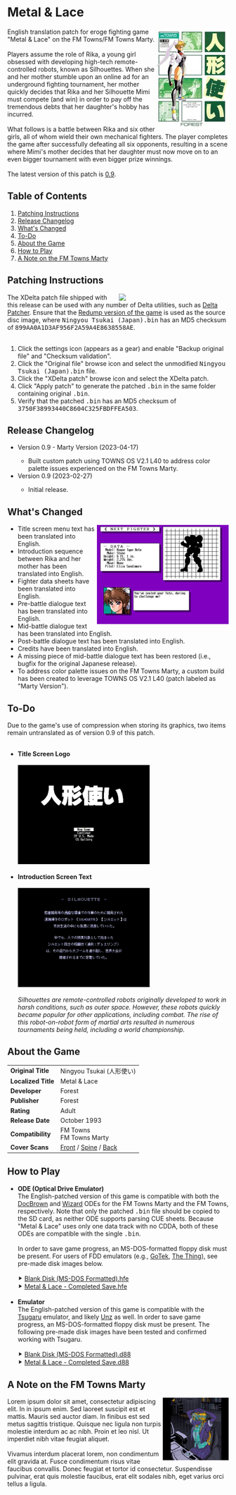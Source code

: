 <h1>Metal & Lace</h1>
<img width="165" height="229" align="right" src="https://raw.githubusercontent.com/DerekPascarella/MetalAndLace-EnglishPatchFMTowns/main/images/cover_front_small.jpg">English translation patch for eroge fighting game "Metal & Lace" on the FM Towns/FM Towns Marty.
<br><br>
Players assume the role of Rika, a young girl obsessed with developing high-tech remote-controlled robots, known as Silhouettes.  When she and her mother stumble upon an online ad for an underground fighting tournament, her mother quickly decides that Rika and her Silhouette Mimi must compete (and win) in order to pay off the tremendous debts that her daughter's hobby has incurred.
<br><br>
What follows is a battle between Rika and six other girls, all of whom wield their own mechanical fighters.  The player completes the game after successfully defeating all six opponents, resulting in a scene where Mimi's mother decides that her daughter must now move on to an even bigger tournament with even bigger prize winnings.
<br><br>
The latest version of this patch is <a href="https://github.com/DerekPascarella/MetalAndLace-EnglishPatchFMTowns/releases/download/0.9/Metal.Lace.English.v0.9.zip">0.9</a>.

<h2>Table of Contents</h2>

1. [Patching Instructions](#patching-instructions)
2. [Release Changelog](#release-changelog)
3. [What's Changed](#whats-changed)
4. [To-Do](#to-do)
5. [About the Game](#about-the-game)
6. [How to Play](#how-to-play)
7. [A Note on the FM Towns Marty](#a-note-on-the-fm-towns-marty)

<h2>Patching Instructions</h2>
<img align="right" width="250" src="https://i.imgur.com/r4b04e7.png">The XDelta patch file shipped with this release can be used with any number of Delta utilities, such as <a href="https://www.romhacking.net/utilities/704/">Delta Patcher</a>. Ensure that the <a href="http://redump.org/disc/72696/">Redump version of the game</a> is used as the source disc image, where <tt>Ningyou Tsukai (Japan).bin</tt> has an MD5 checksum of <tt>899AA0A1D3AF956F2A59A4E8638558AE</tt>.
<br><br>
<ol type="1">
<li>Click the settings icon (appears as a gear) and enable "Backup original file" and "Checksum validation".</li>
<li>Click the "Original file" browse icon and select the unmodified <tt>Ningyou Tsukai (Japan).bin</tt> file.</li>
<li>Click the "XDelta patch" browse icon and select the XDelta patch.</li>
<li>Click "Apply patch" to generate the patched <tt>.bin</tt> in the same folder containing original <tt>.bin</tt>.</li>
<li>Verify that the patched <tt>.bin</tt> has an MD5 checksum of <tt>3750F38993440C8604C325FBDFFEA503</tt>.</li>
</ol>

<h2>Release Changelog</h2>
<ul>
 <li>Version 0.9 - Marty Version (2023-04-17)</li>
 <ul>
  <li>Built custom patch using TOWNS OS V2.1 L40 to address color palette issues experienced on the FM Towns Marty.</li>
 </ul>
 <li>Version 0.9 (2023-02-27)</li>
 <ul>
  <li>Initial release.</li>
 </ul>
</ul>

<h2>What's Changed</h2>
<img align="right" width="300" height="225" src="https://raw.githubusercontent.com/DerekPascarella/MetalAndLace-EnglishPatchFMTowns/main/images/screenshot.png"><ul>
<li>Title screen menu text has been translated into English.</li>
<li>Introduction sequence between Rika and her mother has been translated into English.</li>
<li>Fighter data sheets have been translated into English.</li>
<li>Pre-battle dialogue text has been translated into English.</li>
<li>Mid-battle dialogue text has been translated into English.</li>
<li>Post-battle dialogue text has been translated into English.</li>
<li>Credits have been translated into English.</li>
<li>A missing piece of mid-battle dialogue text has been restored (i.e., bugfix for the original Japanese release).</li>
<li>To address color palette issues on the FM Towns Marty, a custom build has been created to leverage TOWNS OS V2.1 L40 (patch labeled as "Marty Version").</li>
</ul>

<h2>To-Do</h2>
Due to the game's use of compression when storing its graphics, two items remain untranslated as of version 0.9 of this patch.
<br><br>
<ul>
<li><b>Title Screen Logo</b><br><br><img width="300" height="225" src="https://github.com/DerekPascarella/MetalAndLace-EnglishPatchFMTowns/blob/main/images/to-do_title_screen.png?raw=true"><br><br></li>
<li><b>Introduction Screen Text</b><br><br><img width="300" height="225" src="https://github.com/DerekPascarella/MetalAndLace-EnglishPatchFMTowns/blob/main/images/to-do_intro_text.png?raw=true"><br><br><i>Silhouettes are remote-controlled robots originally developed to work in harsh conditions, such as outer space.  However, these robots quickly became popular for other applications, including combat.  The rise of this robot-on-robot form of martial arts resulted in numerous tournaments being held, including a world championship.</i></li>
</ul>

<h2>About the Game</h2>
<table>
<tr>
<td><b>Original Title</b></td>
<td>Ningyou Tsukai (人形使い)</td>
</tr>
<tr>
<td><b>Localized Title</b></td>
<td>Metal & Lace</td>
</tr>
<tr>
<td><b>Developer</b></td>
<td>Forest</td>
</tr>
<tr>
<td><b>Publisher</b></td>
<td>Forest</td>
</tr>
<tr>
<td><b>Rating</b></td>
<td>Adult</td>
</tr>
<tr>
<td><b>Release Date</b></td>
<td>October 1993</td>
</tr>
<tr>
<td><b>Compatibility</b></td>
<td>FM Towns<br>FM Towns Marty</td>
</tr>
<tr>
<td><b>Cover Scans</b></td>
<td><a href="https://raw.githubusercontent.com/DerekPascarella/MetalAndLace-EnglishPatchFMTowns/main/images/cover_front.jpg">Front</a> / <a href="https://raw.githubusercontent.com/DerekPascarella/MetalAndLace-EnglishPatchFMTowns/main/images/cover_spine.jpg">Spine</a> / <a href="https://raw.githubusercontent.com/DerekPascarella/MetalAndLace-EnglishPatchFMTowns/main/images/cover_back.jpg">Back</a></td>
</tr>
</table>

<h2>How to Play</h2>
<ul>
 <li><b>ODE (Optical Drive Emulator)</b><br>The English-patched version of this game is compatible with both the <a href="https://gdemu.wordpress.com/details/docbrown-details/">DocBrown</a> and <a href="https://gdemu.wordpress.com/details/wizard-details/">Wizard</a> ODEs for the FM Towns Marty and the FM Towns, respectively.  Note that only the patched <tt>.bin</tt> file should be copied to the SD card, as neither ODE supports parsing CUE sheets.  Because "Metal & Lace" uses only one data track with no CDDA, both of these ODEs are compatible with the single <tt>.bin</tt>.<br><br>In order to save game progress, an MS-DOS-formatted floppy disk must be present.  For users of FDD emulators (e.g., <a href="https://www.gotekemulator.com/">GoTek</a>, <a href="https://caiusarcade.blogspot.com/2021/05/the-thing-fm-towns-marty-fdd-emulator.html">The Thing</a>), see pre-made disk images below.<br><br>⯈ <a href="https://github.com/DerekPascarella/MetalAndLace-EnglishPatchFMTowns/raw/main/fdd_images/Blank%20Disk%20(MS-DOS%20Formatted).hfe">Blank Disk (MS-DOS Formatted).hfe</a><br>⯈ <a href="https://github.com/DerekPascarella/MetalAndLace-EnglishPatchFMTowns/raw/main/fdd_images/Metal%20%26%20Lace%20-%20Completed%20Save.hfe">Metal & Lace - Completed Save.hfe</a><br><br></li>
 <li><b>Emulator</b><br>The English-patched version of this game is compatible with the <a href="https://github.com/captainys/TOWNSEMU">Tsugaru</a> emulator, and likely <a href="http://townsemu.world.coocan.jp/download.html">Unz</a> as well.  In order to save game progress, an MS-DOS-formatted floppy disk must be present.  The following pre-made disk images have been tested and confirmed working with Tsugaru.<br><br>⯈ <a href="https://github.com/DerekPascarella/MetalAndLace-EnglishPatchFMTowns/raw/main/fdd_images/Blank%20Disk%20(MS-DOS%20Formatted).d88">Blank Disk (MS-DOS Formatted).d88</a><br>⯈ <a href="https://github.com/DerekPascarella/MetalAndLace-EnglishPatchFMTowns/raw/main/fdd_images/Metal%20%26%20Lace%20-%20Completed%20Save.d88">Metal & Lace - Completed Save.d88</a></li>
</ul>

<h2>A Note on the FM Towns Marty</h2>
<img align="right" width="150" height="142" src="https://raw.githubusercontent.com/DerekPascarella/MetalAndLace-EnglishPatchFMTowns/main/images/marty_palette_bug_1.gif">Lorem ipsum dolor sit amet, consectetur adipiscing elit. In in ipsum enim. Sed laoreet suscipit est et mattis. Mauris sed auctor diam. In finibus est sed metus sagittis tristique. Quisque nec ligula non turpis molestie interdum ac ac nibh. Proin et leo nisl. Ut imperdiet nibh vitae feugiat aliquet.
<br><br>
Vivamus interdum placerat lorem, non condimentum elit gravida at. Fusce condimentum risus vitae faucibus convallis. Donec feugiat et tortor id consectetur. Suspendisse pulvinar, erat quis molestie faucibus, erat elit sodales nibh, eget varius orci tellus a ligula.
